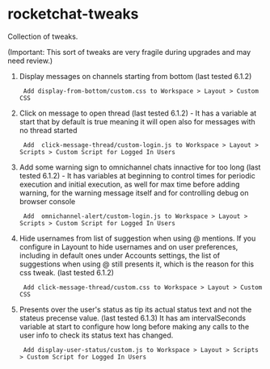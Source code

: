 # rocketchat-tweaks
Collection of tweaks.

(Important: This sort of tweaks are very fragile during upgrades and may need review.)

1. Display messages on channels starting from bottom (last tested 6.1.2)

        Add display-from-bottom/custom.css to Workspace > Layout > Custom CSS

2. Click on message to open thread (last tested 6.1.2) - It has a variable at start that by default is true meaning it will open also for messages with no thread started

        Add  click-message-thread/custom-login.js to Workspace > Layout > Scripts > Custom Script for Logged In Users

3. Add some warning sign to omnichannel chats innactive for too long (last tested 6.1.2) - It has variables at beginning to control times for periodic execution and initial execution, as well for max time before adding warning, for the warning message itself and for controlling debug on browser console


        Add  omnichannel-alert/custom-login.js to Workspace > Layout > Scripts > Custom Script for Logged In Users

4. Hide usernames from list of suggestion when using @ mentions. If you configure in Layount to hide usernames and on user preferences, including in default ones under Accounts settings, the list of suggestions when using @ still presents it, which is the reason for this css tweak. (last tested 6.1.2)

        Add click-message-thread/custom.css to Workspace > Layout > Custom CSS

5. Presents over the user's status as tip its actual status text and not the stateus precense value. (last tested 6.1.3) It has am intervalSeconds variable at start to configure how long before making any calls to the user info to check its status text has changed.

        Add display-user-status/custom.js to Workspace > Layout > Scripts > Custom Script for Logged In Users


